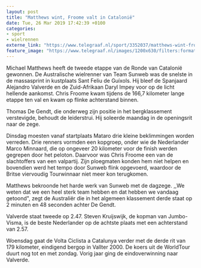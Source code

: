 ```yaml
---
layout: post
title: "Matthews wint, Froome valt in Catalonië"
date: Tue, 26 Mar 2019 17:42:39 +0100
categories: 
- sport 
- wielrennen 
externe_link: "https://www.telegraaf.nl/sport/3352037/matthews-wint-froome-valt-in-catalonie"
feature_image: "https://www.telegraaf.nl/images/1200x630/filters:format(jpeg):quality(80)/cdn-kiosk-api.telegraaf.nl/2e114d98-4fe6-11e9-be2c-02d1dbdc35d1.png"
---
```


<p class="intro">Michael Matthews heeft de tweede etappe van de Ronde van Catalonië gewonnen. De Australische wielrenner van Team Sunweb was de snelste in de massasprint in kustplaats Sant Feliu de Guíxols. Hij bleef de Spanjaard Alejandro Valverde en de Zuid-Afrikaan Daryl Impey voor op de licht hellende aankomst. Chris Froome kwam tijdens de 166,7 kilometer lange etappe ten val en kwam op flinke achterstand binnen.</p> <p>Thomas De Gendt, die onderweg zijn positie in het bergklassement verstevigde, behoudt de leiderstrui. Hij soleerde maandag in de openingsrit naar de zege.</p><p>Dinsdag moesten vanaf startplaats Mataro drie kleine beklimmingen worden verreden. Drie renners vormden een kopgroep, onder wie de Nederlander Marco Minnaard, die op ongeveer 20 kilometer voor de finish werden gegrepen door het peloton. Daarvoor was Chris Froome een van de slachtoffers van een valpartij. Zijn ploegmaten konden hem niet helpen en bovendien werd het tempo door Sunweb flink opgevoerd, waardoor de Britse viervoudig Tourwinnaar niet meer kon terugkomen.</p><p>Matthews bekroonde het harde werk van Sunweb met de dagzege. ,,We weten dat we een heel sterk team hebben en dat hebben we vandaag getoond", zegt de Australiër die in het algemeen klassement derde staat op 2 minuten en 48 seconden achter De Gendt.</p><p>Valverde staat tweede op 2.47. Steven Kruijswijk, de kopman van Jumbo-Visma, is de beste Nederlander op de achtste plaats met een achterstand van 2.57.</p><p>Woensdag gaat de Volta Ciclista a Catalunya verder met de derde rit van 179 kilometer, eindigend bergop in Vallter 2000. De koers uit de WorldTour duurt nog tot en met zondag. Vorig jaar ging de eindoverwinning naar Valverde.</p>

